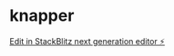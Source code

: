 # knapper

[Edit in StackBlitz next generation editor ⚡️](https://stackblitz.com/~/github.com/amaliebernes/knapper)